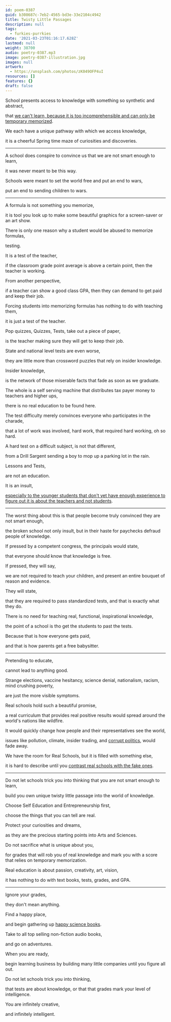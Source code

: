 ```yaml
---
id: poem-0387
guid: b308687c-7eb2-4565-bd3e-33e2104c4942
title: Twisty Little Passages
description: null
tags:
  - furkies-purrkies
date: '2021-03-23T01:16:17.628Z'
lastmod: null
weight: 38700
audio: poetry-0387.mp3
image: poetry-0387-illustration.jpg
images: null
artwork:
  - https://unsplash.com/photos/zK049OFP4uI
resources: []
features: {}
draft: false
---
```


School presents access to knowledge with something so synthetic and abstract,

that [we can't learn, because it is too incomprehensible and can only be temporary memorized](https://www.youtube.com/watch?v=Ws6qmXDJgwU).

We each have a unique pathway with which we access knowledge,

it is a cheerful Spring time maze of curiosities and discoveries.

---

A school does conspire to convince us that we are not smart enough to learn,

it was never meant to be this way.

Schools were meant to set the world free and put an end to wars,

put an end to sending children to wars.

---

A formula is not something you memorize,

it is tool you look up to make some beautiful graphics for a screen-saver or an art show.

There is only one reason why a student would be abused to memorize formulas,

testing.

It is a test of the teacher,

if the classroom grade point average is above a certain point, then the teacher is working.

From another perspective,

if a teacher can show a good class GPA, then they can demand to get paid and keep their job.

Forcing students into memorizing formulas has nothing to do with teaching them,

it is just a test of the teacher.

Pop quizzes, Quizzes, Tests, take out a piece of paper,

is the teacher making sure they will get to keep their job.

State and national level tests are even worse,

they are little more than crossword puzzles that rely on insider knowledge.

Insider knowledge,

is the network of those miserable facts that fade as soon as we graduate.

The whole is a self serving machine that distributes tax payer money to teachers and higher ups,

there is no real education to be found here.

The test difficulty merely convinces everyone who participates in the charade,

that a lot of work was involved, hard work, that required hard working, oh so hard.

A hard test on a difficult subject, is not that different,

from a Drill Sargent sending a boy to mop up a parking lot in the rain.

Lessons and Tests,

are not an education.

It is an insult,

[especially to the younger students that don't yet have enough experience to figure out it is about the teachers and not students](https://www.youtube.com/watch?v=fmoor8DwqW4).

---

The worst thing about this is that people become truly convinced they are not smart enough,

the broken school not only insult, but in their haste for paychecks defraud people of knowledge.

If pressed by a competent congress, the principals would state,

that everyone should know that knowledge is free.

If pressed, they will say,

we are not required to teach your children, and present an entire bouquet of reason and evidence.

They will state,

that they are required to pass standardized tests, and that is exactly what they do.

There is no need for teaching real, functional, inspirational knowledge,

the point of a school is tho get the students to past the tests.

Because that is how everyone gets paid,

and that is how parents get a free babysitter.

---

Pretending to educate,

cannot lead to anything good.

Strange elections, vaccine hesitancy, science denial, nationalism, racism, mind crushing poverty,

are just the more visible symptoms.

Real schools hold such a beautiful promise,

a real curriculum that provides real positive results would spread around the world's nations like wildfire.

It would quickly change how people and their representatives see the world,

issues like pollution, climate, insider trading, and [corrupt politics](https://en.wikipedia.org/wiki/List_of_American_state_and_local_politicians_convicted_of_crimes), would fade away.

We have the room for Real Schools, but it is filled with something else,

it is hard to describe until you [contrast real schools with the fake ones](https://www.youtube.com/watch?v=sxyKNMrhEvY).

---

Do not let schools trick you into thinking that you are not smart enough to learn,

build you own unique twisty little passage into the world of knowledge.

Choose Self Education and Entrepreneurship first,

choose the things that you can tell are real.

Protect your curiosities and dreams,

as they are the precious starting points into Arts and Sciences.

Do not sacrifice what is unique about you,

for grades that will rob you of real knowledge and mark you with a score that relies on temporary memorization.

Real education is about passion, creativity, art, vision,

it has nothing to do with text books, tests, grades, and GPA.

---

Ignore your grades,

they don't mean anything.

Find a happy place,

and begin gathering up [happy science books](https://www.youtube.com/watch?v=ZSxv5XhReL8).

Take to all top selling non-fiction audio books,

and go on adventures.

When you are ready,

begin learning business by building many little companies until you figure all out.

Do not let schools trick you into thinking,

that tests are about knowledge, or that that grades mark your level of intelligence.

You are infinitely creative,

and infinitely intelligent.
